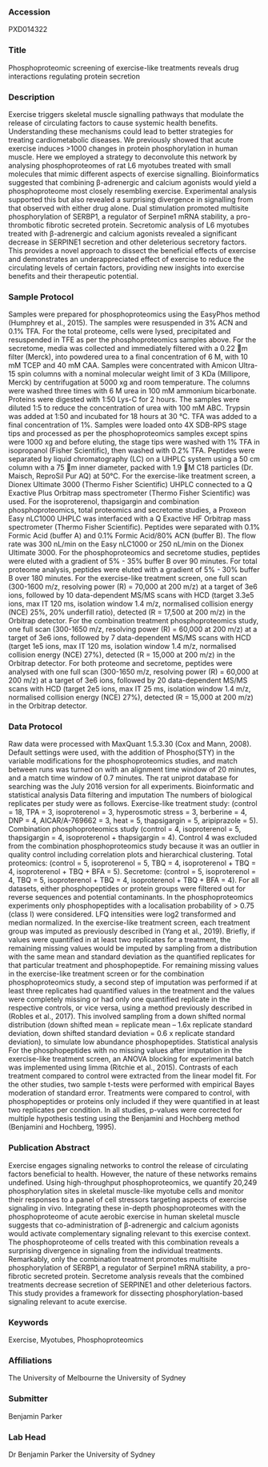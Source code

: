 ### Accession
PXD014322

### Title
Phosphoproteomic screening of exercise-like treatments reveals drug interactions regulating protein secretion

### Description
Exercise triggers skeletal muscle signalling pathways that modulate the release of circulating factors to cause systemic health benefits. Understanding these mechanisms could lead to better strategies for treating cardiometabolic diseases. We previously showed that acute exercise induces >1000 changes in protein phosphorylation in human muscle. Here we employed a strategy to deconvolute this network by analysing phosphoproteomes of rat L6 myotubes treated with small molecules that mimic different aspects of exercise signalling. Bioinformatics suggested that combining β-adrenergic and calcium agonists would yield a phosphoproteome most closely resembling exercise. Experimental analysis supported this but also revealed a surprising divergence in signalling from that observed with either drug alone. Dual stimulation promoted multisite phosphorylation of SERBP1, a regulator of Serpine1 mRNA stability, a pro-thrombotic fibrotic secreted protein. Secretomic analysis of L6 myotubes treated with β-adrenergic and calcium agonists revealed a significant decrease in SERPINE1 secretion and other deleterious secretory factors. This provides a novel approach to dissect the beneficial effects of exercise and demonstrates an underappreciated effect of exercise to reduce the circulating levels of certain factors, providing new insights into exercise benefits and their therapeutic potential.

### Sample Protocol
Samples were prepared for phosphoproteomics using the EasyPhos method (Humphrey et al., 2015). The samples were resuspended in 3% ACN and 0.1% TFA. For the total proteome, cells were lysed, precipitated and resuspended in TFE as per the phosphoproteomics samples above. For the secretome, media was collected and immediately filtered with a 0.22 m filter (Merck), into powdered urea to a final concentration of 6 M, with 10 mM TCEP and 40 mM CAA. Samples were concentrated with Amicon Ultra-15 spin columns with a nominal molecular weight limit of 3 KDa (Millipore, Merck) by centrifugation at 5000 xg and room temperature. The columns were washed three times with 6 M urea in 100 mM ammonium bicarbonate. Proteins were digested with 1:50 Lys-C for 2 hours. The samples were diluted 1:5 to reduce the concentration of urea with 100 mM ABC. Trypsin was added at 1:50 and incubated for 18 hours at 30 °C. TFA was added to a final concentration of 1%. Samples were loaded onto 4X SDB-RPS stage tips and processed as per the phosphoproteomics samples except spins were 1000 xg and before eluting, the stage tips were washed with 1% TFA in isopropanol (Fisher Scientific), then washed with 0.2% TFA. Peptides were separated by liquid chromatography (LC) on a UHPLC system using a 50 cm column with a 75 m inner diameter, packed with 1.9 M C18 particles (Dr. Maisch, ReproSil Pur AQ) at 50°C. For the exercise-like treatment screen, a Dionex Ultimate 3000 (Thermo Fisher Scientific) UHPLC connected to a Q Exactive Plus Orbitrap mass spectrometer (Thermo Fisher Scientific) was used. For the isoproterenol, thapsigargin and combination phosphoproteomics, total proteomics and secretome studies, a Proxeon Easy nLC1000 UHPLC was interfaced with a Q Exactive HF Orbitrap mass spectrometer (Thermo Fisher Scientific). Peptides were separated with 0.1% Formic Acid (buffer A) and 0.1% Formic Acid/80% ACN (buffer B). The flow rate was 300 nL/min on the Easy nLC1000 or 250 nL/min on the Dionex Ultimate 3000. For the phosphoproteomics and secretome studies, peptides were eluted with a gradient of 5% - 35% buffer B over 90 minutes. For total proteome analysis, peptides were eluted with a gradient of 5% - 30% buffer B over 180 minutes. For the exercise-like treatment screen, one full scan (300-1600 m/z, resolving power (R) = 70,000 at 200 m/z) at a target of 3e6 ions, followed by 10 data-dependent MS/MS scans with HCD (target 3.3e5 ions, max IT 120 ms, isolation window 1.4 m/z, normalised collision energy (NCE) 25%, 20% underfill ratio), detected (R = 17,500 at 200 m/z) in the Orbitrap detector. For the combination treatment phosphoproteomics study, one full scan (300-1650 m/z, resolving power (R) = 60,000 at 200 m/z) at a target of 3e6 ions, followed by 7 data-dependent MS/MS scans with HCD (target 1e5 ions, max IT 120 ms, isolation window 1.4 m/z, normalised collision energy (NCE) 27%), detected (R = 15,000 at 200 m/z) in the Orbitrap detector. For both proteome and secretome, peptides were analysed with one full scan (300-1650 m/z, resolving power (R) = 60,000 at 200 m/z) at a target of 3e6 ions, followed by 20 data-dependent MS/MS scans with HCD (target 2e5 ions, max IT 25 ms, isolation window 1.4 m/z, normalised collision energy (NCE) 27%), detected (R = 15,000 at 200 m/z) in the Orbitrap detector.

### Data Protocol
Raw data were processed with MaxQuant 1.5.3.30 (Cox and Mann, 2008). Default settings were used, with the addition of Phospho(STY) in the variable modifications for the phosphoproteomics studies, and match between runs was turned on with an alignment time window of 20 minutes, and a match time window of 0.7 minutes. The rat uniprot database for searching was the July 2016 version for all experiments.   Bioinformatic and statistical analysis Data filtering and imputation The numbers of biological replicates per study were as follows. Exercise-like treatment study: (control = 18, TPA = 3, isoproterenol = 3, hyperosmotic stress = 3, berberine = 4, DNP = 4, AICAR/A-769662 = 3, heat = 5, thapsigargin = 5, aripiprazole = 5). Combination phosphoproteomics study (control = 4, isoproterenol = 5, thapsigargin = 4, isoproterenol + thapsigargin = 4). Control 4 was excluded from the combination phosphoproteomics study because it was an outlier in quality control including correlation plots and hierarchical clustering. Total proteomics: (control = 5, isoproterenol = 5, TBQ = 4, isoproterenol + TBQ = 4, isoproterenol + TBQ + BFA = 5). Secretome: (control = 5, isoproterenol = 4, TBQ = 5, isoproterenol + TBQ = 4, isoproterenol + TBQ + BFA = 4).   For all datasets, either phosphopeptides or protein groups were filtered out for reverse sequences and potential contaminants. In the phosphoproteomics experiments only phosphopeptides with a localisation probability of > 0.75 (class I) were considered. LFQ intensities were log2 transformed and median normalized.  In the exercise-like treatment screen, each treatment group was imputed as previously described in (Yang et al., 2019). Briefly, if values were quantified in at least two replicates for a treatment, the remaining missing values would be imputed by sampling from a distribution with the same mean and standard deviation as the quantified replicates for that particular treatment and phosphopeptide. For remaining missing values in the exercise-like treatment screen or for the combination phosphoproteomics study, a second step of imputation was performed if at least three replicates had quantified values in the treatment and the values were completely missing or had only one quantified replicate in the respective controls, or vice versa, using a method previously described in (Robles et al., 2017). This involved sampling from a down shifted normal distribution (down shifted mean = replicate mean – 1.6x replicate standard deviation, down shifted standard deviation = 0.6 x replicate standard deviation), to simulate low abundance phosphopeptides.     Statistical analysis For the phosphopeptides with no missing values after imputation in the exercise-like treatment screen, an ANOVA blocking for experimental batch was implemented using limma (Ritchie et al., 2015). Contrasts of each treatment compared to control were extracted from the linear model fit.   For the other studies, two sample t-tests were performed with empirical Bayes moderation of standard error. Treatments were compared to control, with phosphopeptides or proteins only included if they were quantified in at least two replicates per condition. In all studies, p-values were corrected for multiple hypothesis testing using the Benjamini and Hochberg method (Benjamini and Hochberg, 1995).

### Publication Abstract
Exercise engages signaling networks to control the release of circulating factors beneficial to health. However, the nature of these networks remains undefined. Using high-throughput phosphoproteomics, we quantify 20,249 phosphorylation sites in skeletal muscle-like myotube cells and monitor their responses to a panel of cell stressors targeting aspects of exercise signaling in&#xa0;vivo. Integrating these in-depth phosphoproteomes with the phosphoproteome of acute aerobic exercise in human skeletal muscle suggests that co-administration of &#x3b2;-adrenergic and calcium agonists would activate complementary signaling relevant to this exercise context. The phosphoproteome of cells treated with this combination reveals a surprising divergence in signaling from the individual treatments. Remarkably, only the combination treatment promotes multisite phosphorylation of SERBP1, a regulator of Serpine1 mRNA stability, a pro-fibrotic secreted protein. Secretome analysis reveals that the combined treatments decrease secretion of SERPINE1 and other deleterious factors. This study provides a framework for dissecting phosphorylation-based signaling relevant to acute exercise.

### Keywords
Exercise, Myotubes, Phosphoproteomics

### Affiliations
The University of Melbourne
the University of Sydney

### Submitter
Benjamin Parker

### Lab Head
Dr Benjamin Parker
the University of Sydney



